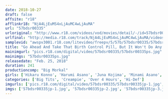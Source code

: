 ```yaml
---
date: 2018-10-27
draft: false
affsite: "r18"
afflinkr18: "NjA4LjEuMS4xLjAuMC4wLjAuMA"
url: "57bdsr00335"
urloriginal: "http://www.r18.com/videos/vod/movies/detail/-/id=57bdsr00335"
urlfinal: "http://media.r18.com/track/NjA4LjEuMS4xLjAuMC4wLjAuMA/videos/vod/movies/detail/-/id=57bdsr00335"
samplevid: "awspv3001.r18.com/litevideo/freepv/5/57b/57bdsr00335/57bdsr00335_dmb_w.mp4"
title: "Go Ahead And Take That Birth Control Pill, But It Won't Do Any Good! Super Greatest Hits Collection 4 Hours/18 Girls Special A Creampie Sex Fuck Fest That Won't Stop Until She Gets Pregnant... A Crazy Cute Sex Monster Girl Who Won't Let You Pull Your Cock Out Until You Pump 10 Cum Shots Of Rich And Thick Semen Into Her Pussy"
mainimgurl: "pics.r18.com/digital/video/57bdsr00335/57bdsr00335ps.jpg"
mainimgs: "57bdsr00335ps.jpg"
releasedate: "Feb. 25, 2018"
duration: 241
productioncomp: "Big Morkal"
girls: ['Hikaru Konno', 'Harumi Asano', 'Juna Kojima', 'Minami Asano', 'Ai Uehara', 'Riona Minami', 'Saya Aika', 'Yu Sakura', 'Saki Hatsumi', 'Yukari Matsushita']
categories: ['Big Tits', 'Creampie', 'Over 4 Hours', 'Hi-Def']
imgurls: ['pics.r18.com/digital/video/57bdsr00335/57bdsr00335jp-1.jpg', 'pics.r18.com/digital/video/57bdsr00335/57bdsr00335jp-2.jpg', 'pics.r18.com/digital/video/57bdsr00335/57bdsr00335jp-3.jpg', 'pics.r18.com/digital/video/57bdsr00335/57bdsr00335jp-4.jpg', 'pics.r18.com/digital/video/57bdsr00335/57bdsr00335jp-5.jpg', 'pics.r18.com/digital/video/57bdsr00335/57bdsr00335jp-6.jpg', 'pics.r18.com/digital/video/57bdsr00335/57bdsr00335jp-7.jpg', 'pics.r18.com/digital/video/57bdsr00335/57bdsr00335jp-8.jpg', 'pics.r18.com/digital/video/57bdsr00335/57bdsr00335jp-9.jpg', 'pics.r18.com/digital/video/57bdsr00335/57bdsr00335jp-10.jpg', 'pics.r18.com/digital/video/57bdsr00335/57bdsr00335jp-11.jpg', 'pics.r18.com/digital/video/57bdsr00335/57bdsr00335jp-12.jpg', 'pics.r18.com/digital/video/57bdsr00335/57bdsr00335jp-13.jpg', 'pics.r18.com/digital/video/57bdsr00335/57bdsr00335jp-14.jpg', 'pics.r18.com/digital/video/57bdsr00335/57bdsr00335jp-15.jpg', 'pics.r18.com/digital/video/57bdsr00335/57bdsr00335jp-16.jpg', 'pics.r18.com/digital/video/57bdsr00335/57bdsr00335jp-17.jpg', 'pics.r18.com/digital/video/57bdsr00335/57bdsr00335jp-18.jpg', 'pics.r18.com/digital/video/57bdsr00335/57bdsr00335jp-19.jpg', 'pics.r18.com/digital/video/57bdsr00335/57bdsr00335jp-20.jpg']
imgs: ['57bdsr00335jp-1.jpg', '57bdsr00335jp-2.jpg', '57bdsr00335jp-3.jpg', '57bdsr00335jp-4.jpg', '57bdsr00335jp-5.jpg', '57bdsr00335jp-6.jpg', '57bdsr00335jp-7.jpg', '57bdsr00335jp-8.jpg', '57bdsr00335jp-9.jpg', '57bdsr00335jp-10.jpg', '57bdsr00335jp-11.jpg', '57bdsr00335jp-12.jpg', '57bdsr00335jp-13.jpg', '57bdsr00335jp-14.jpg', '57bdsr00335jp-15.jpg', '57bdsr00335jp-16.jpg', '57bdsr00335jp-17.jpg', '57bdsr00335jp-18.jpg', '57bdsr00335jp-19.jpg', '57bdsr00335jp-20.jpg']
---
```

